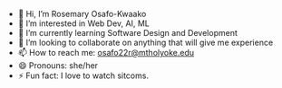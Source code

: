 - 👋 Hi, I’m Rosemary Osafo-Kwaako
- 👀 I’m interested in Web Dev, AI, ML 
- 🌱 I’m currently learning Software Design and Development
- 💞️ I’m looking to collaborate on anything that will give me experience
- 📫 How to reach me: osafo22r@mtholyoke.edu
- 😄 Pronouns: she/her
- ⚡ Fun fact: I love to watch sitcoms.

<!---
romasena7/romasena7 is a ✨ special ✨ repository because its `README.md` (this file) appears on your GitHub profile.
You can click the Preview link to take a look at your changes.
--->
